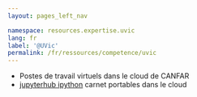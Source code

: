 ```yaml
---
layout: pages_left_nav

namespace: resources.expertise.uvic
lang: fr
label: '@UVic'
permalink: /fr/ressources/competence/uvic
---
```


<!-- Content starts -->

  - Postes de travail virtuels dans le cloud de CANFAR
  - [jupyterhub ipython](http://ipython.org) carnet portables dans le cloud

<!-- Content ends -->